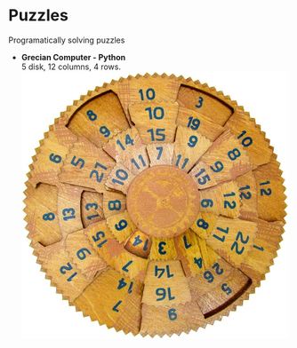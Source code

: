 # Puzzles
Programatically solving puzzles

<ul>
	<li><b>Grecian Computer - Python<br></b>
		5 disk, 12 columns, 4 rows.<br>
 		<img src="./grecian_computer/grecian.jpg" alt="Grecian Computer - Image">
	</li>	
</ul>


